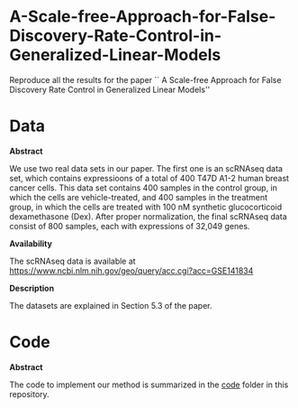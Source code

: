 # A-Scale-free-Approach-for-False-Discovery-Rate-Control-in-Generalized-Linear-Models
Reproduce all the results for the paper `` A Scale-free Approach for False Discovery Rate Control in Generalized Linear Models''

# Data

**Abstract**

We use two real data sets in our paper. The first one is an scRNAseq data set, which contains expressioons of a total of 400 T47D A1-2 human breast cancer cells. This data set contains 400 samples in the control group, in which the cells are vehicle-treated, and 400 samples in the treatment group, in which the cells are treated with 100 nM synthetic glucocorticoid dexamethasone (Dex). After proper normalization, the final scRNAseq data consist of 800 samples, each with  expressions of 32,049 genes.

**Availability**

The scRNAseq data is available at
https://www.ncbi.nlm.nih.gov/geo/query/acc.cgi?acc=GSE141834

**Description**

The datasets are explained in Section 5.3 of the paper.

# Code

**Abstract**

The code to implement our method is summarized in the [code]() folder in this repository.
